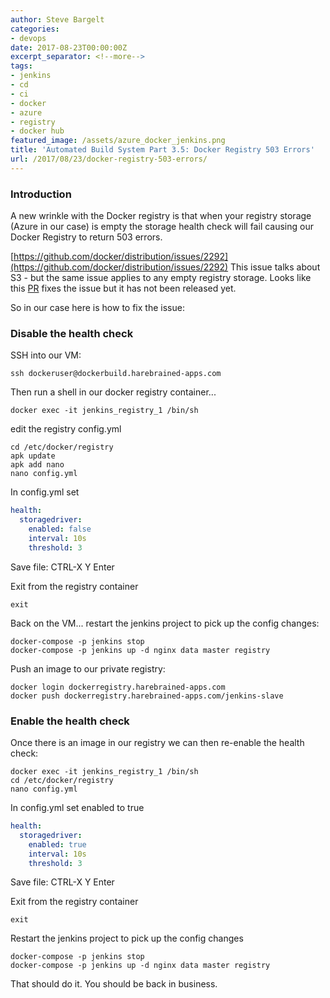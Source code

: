 ```yaml
---
author: Steve Bargelt
categories:
- devops
date: 2017-08-23T00:00:00Z
excerpt_separator: <!--more-->
tags:
- jenkins
- cd
- ci
- docker
- azure
- registry
- docker hub
featured_image: /assets/azure_docker_jenkins.png
title: 'Automated Build System Part 3.5: Docker Registry 503 Errors'
url: /2017/08/23/docker-registry-503-errors/
---
```

### Introduction

A new wrinkle with the Docker registry is that when your registry storage (Azure in our case) is empty the storage health check will fail causing our Docker Registry to return 503 errors.

<!--more-->

[https://github.com/docker/distribution/issues/2292](https://github.com/docker/distribution/issues/2292) This issue talks about S3 - but the same issue applies to any empty registry storage. Looks like this [PR](https://github.com/docker/distribution/pull/2377) fixes the issue but it has not been released yet.

So in our case here is how to fix the issue:

### Disable the health check

SSH into our VM:

```shell
ssh dockeruser@dockerbuild.harebrained-apps.com
```

Then run a shell in our docker registry container...

```shell
docker exec -it jenkins_registry_1 /bin/sh
```

edit the registry config.yml

```shell
cd /etc/docker/registry
apk update
apk add nano
nano config.yml
```

In config.yml set

```yaml
health:
  storagedriver:
    enabled: false
    interval: 10s
    threshold: 3
```

Save file:
CTRL-X
Y
Enter

Exit from the registry container

```shell
exit
```

Back on the VM... restart the jenkins project to pick up the config changes:

```shell
docker-compose -p jenkins stop
docker-compose -p jenkins up -d nginx data master registry
```

Push an image to our private registry:

```shell
docker login dockerregistry.harebrained-apps.com
docker push dockerregistry.harebrained-apps.com/jenkins-slave
```

### Enable the health check

Once there is an image in our registry we can then re-enable the health check:

```shell
docker exec -it jenkins_registry_1 /bin/sh
cd /etc/docker/registry
nano config.yml
```

In config.yml set enabled to true

```yaml
health:
  storagedriver:
    enabled: true
    interval: 10s
    threshold: 3
```

Save file:
CTRL-X
Y
Enter

Exit from the registry container

```shell
exit
```

Restart the jenkins project to pick up the config changes

```shell
docker-compose -p jenkins stop
docker-compose -p jenkins up -d nginx data master registry
```

That should do it. You should be back in business.
